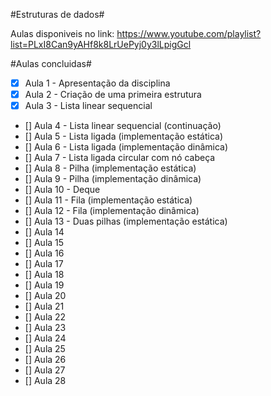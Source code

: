 #Estruturas de dados#

Aulas disponiveis no link: https://www.youtube.com/playlist?list=PLxI8Can9yAHf8k8LrUePyj0y3lLpigGcl

#Aulas concluidas#

- [x] Aula 1 - Apresentação da disciplina
- [x] Aula 2 - Criação de uma primeira estrutura
- [x] Aula 3 - Lista linear sequencial
- [] Aula 4 - Lista linear sequencial (continuação)
- [] Aula 5 - Lista ligada (implementação estática)
- [] Aula 6 - Lista ligada (implementação dinâmica)
- [] Aula 7 - Lista ligada circular com nó cabeça
- [] Aula 8 - Pilha (implementação estática)
- [] Aula 9 - Pilha (implementação dinâmica)
- [] Aula 10 - Deque
- [] Aula 11 - Fila (implementação estática)
- [] Aula 12 - Fila (implementação dinâmica)
- [] Aula 13 - Duas pilhas (implementação estática)
- [] Aula 14
- [] Aula 15
- [] Aula 16
- [] Aula 17
- [] Aula 18
- [] Aula 19
- [] Aula 20
- [] Aula 21
- [] Aula 22
- [] Aula 23
- [] Aula 24
- [] Aula 25
- [] Aula 26
- [] Aula 27
- [] Aula 28
